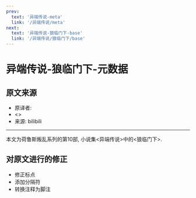 ```yaml
---
prev:
  text: '异端传说-meta'
  link: '/异端传说/meta'
next:
  text: '异端传说-狼临门下-base'
  link: '/异端传说/狼临门下/base'
---
```


# 异端传说-狼临门下-元数据

## 原文来源

+ 原译者:
+ <>
+ 来源: bilibili

--------

本文为荷鲁斯叛乱系列的第10部, 小说集<异端传说>中的<狼临门下>.

## 对原文进行的修正

+ 修正标点
+ 添加分隔符
+ 转换注释为脚注
